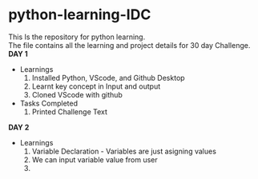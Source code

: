 # python-learning-IDC
This Is the repository for python learning.  
The file contains all the learning and project details for 30 day Challenge.  
**DAY 1**  
* Learnings
  1. Installed Python, VScode, and Github Desktop  
  2. Learnt key concept in Input and output
  3. Cloned VScode with github
* Tasks Completed
  1. Printed Challenge Text


**DAY 2**  
* Learnings
  1. Variable Declaration - Variables are just asigning values
  2. We can input variable value from user
  3. 
           
 
  

